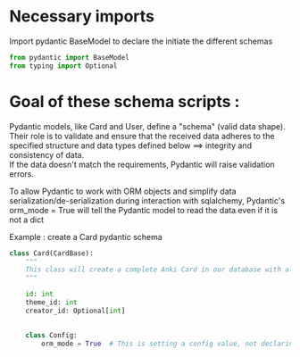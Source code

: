 # Necessary imports
Import pydantic BaseModel to declare the initiate the different schemas
```python
from pydantic import BaseModel
from typing import Optional
```
# Goal of these schema scripts :
Pydantic models, like Card and User, define a "schema" (valid data shape).\
Their role is to validate and ensure that the received data adheres to the specified structure and data types defined below ==> integrity and consistency of data.\
If the data doesn't match the requirements, Pydantic will raise validation errors.

To allow Pydantic to work with ORM objects and simplify data serialization/de-serialization during interaction with sqlalchemy, Pydantic's orm_mode = True will tell the Pydantic model to read the data even if it is not a dict

Example : create a Card pydantic schema
```python
class Card(CardBase):
    """
    This class will create a complete Anki Card in our database with all the required values
    """

    id: int
    theme_id: int
    creator_id: Optional[int]

    
    class Config:
        orm_mode = True  # This is setting a config value, not declaring a type
```